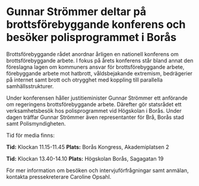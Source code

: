 # Gunnar Strömmer deltar på brottsförebyggande konferens och besöker polisprogrammet i Borås

Brottsförebyggande rådet anordnar årligen en nationell konferens om brottsförebyggande arbete. I fokus på årets konferens står bland annat den föreslagna lagen om kommuners ansvar för brottsförebyggande arbete, förebyggande arbete mot hatbrott, våldsbejakande extremism, bedrägerier på internet samt brott och otrygghet med koppling till parallella samhällsstrukturer.

Under konferensen håller justitieminister Gunnar Strömmer ett anförande om regeringens brottsförebyggande arbete. Därefter gör statsrådet ett verksamhetsbesök hos polisprogrammet vid Högskolan i Borås. Under dagen träffar Gunnar Strömmer även representanter för Brå, Borås stad samt Polismyndigheten.

Tid för media finns:

**Tid:** Klockan 11\.15\-11\.45
**Plats:** Borås Kongress, Akademiplatsen 2

**Tid:** Klockan 13\.40\-14\.10
**Plats:** Högskolan Borås, Sagagatan 19

För mer information om besöken och intervjuförfrågningar samt anmälan, kontakta pressekreterare Caroline Opsahl.
